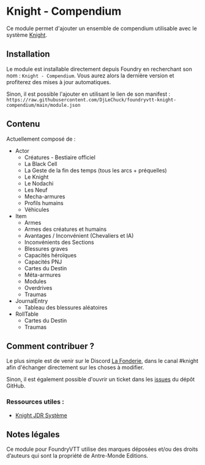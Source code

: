 # Knight - Compendium

Ce module permet d'ajouter un ensemble de compendium utilisable avec le
système [Knight](https://github.com/Zakarik/foundry-knight/).

## Installation

Le module est installable directement depuis Foundry en recherchant son nom : `Knight - Compendium`.
Vous aurez alors la dernière version et profiterez des mises à jour automatiques.

Sinon, il est possible l'ajouter en utilisant le lien de son manifest :
`https://raw.githubusercontent.com/DjLeChuck/foundryvtt-knight-compendium/main/module.json`

## Contenu

Actuellement composé de :

* Actor
  * Créatures - Bestiaire officiel
  * La Black Cell
  * La Geste de la fin des temps (tous les arcs + préquelles)
  * Le Knight
  * Le Nodachi
  * Les Neuf
  * Mecha-armures
  * Profils humains
  * Véhicules
* Item
  * Armes
  * Armes des créatures et humains
  * Avantages / Inconvénient (Chevaliers et IA)
  * Inconvénients des Sections
  * Blessures graves
  * Capacités héroïques
  * Capacités PNJ
  * Cartes du Destin
  * Méta-armures
  * Modules
  * Overdrives
  * Traumas
* JournalEntry
  * Tableau des blessures aléatoires
* RollTable
  * Cartes du Destin
  * Traumas

## Comment contribuer ?

Le plus simple est de venir sur le Discord [La Fonderie](https://discord.com/invite/pPSDNJk), dans le canal #knight
afin d'échanger directement sur les choses à modifier.

Sinon, il est également possible d'ouvrir un ticket dans les
[issues](https://github.com/DjLeChuck/foundryvtt-knight-compendium/issues) du dépôt GitHub.

### Ressources utiles :

* [Knight JDR Système](https://www.knight-jdr-systeme.fr/fr/)

## Notes légales

Ce module pour FoundryVTT utilise des marques déposées et/ou des droits d’auteurs qui sont la propriété de Antre-Monde
Editions.
